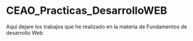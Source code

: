 # CEAO_Practicas_DesarrolloWEB
Aquí dejare los trabajos que he realizado en la materia de Fundamentos de desarrollo Web
